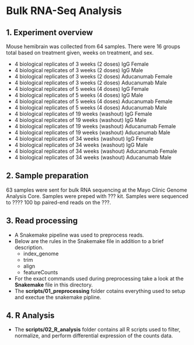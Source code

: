 # Bulk RNA-Seq Analysis
## 1. Experiment overview
Mouse hemibrain was collected from 64 samples. There were 16 groups total based on treatment given, weeks on treatment, and sex.
- 4 biological replicates of 3 weeks (2 doses) IgG Female
- 4 biological replicates of 3 weeks (2 doses) IgG Male
- 4 biological replicates of 3 weeks (2 doses) Aducanumab Female
- 4 biological replicates of 3 weeks (2 doses) Aducanumab Male
- 4 biological replicates of 5 weeks (4 doses) IgG Female
- 4 biological replicates of 5 weeks (4 doses) IgG Male
- 4 biological replicates of 5 weeks (4 doses) Aducanumab Female
- 4 biological replicates of 5 weeks (4 doses) Aducanumab Male
- 4 biological replicates of 19 weeks (washout) IgG Female
- 4 biological replicates of 19 weeks (washout) IgG Male
- 4 biological replicates of 19 weeks (washout) Aducanumab Female
- 4 biological replicates of 19 weeks (washout) Aducanumab Male
- 4 biological replicates of 34 weeks (washout) IgG Female
- 4 biological replicates of 34 weeks (washout) IgG Male
- 4 biological replicates of 34 weeks (washout) Aducanumab Female
- 4 biological replicates of 34 weeks (washout) Aducanumab Male
## 2. Sample preparation
63 samples were sent for bulk RNA sequencing at the Mayo Clinic Genome Analysis Core. Samples were preped with ??? kit. Samples were sequenced to ???? 100 bp paired-end reads on the  ???.
## 3. Read processing
- A Snakemake pipeline was used to preprocess reads.
- Below are the rules in the Snakemake file in addition to a brief description.
  - index_genome
  - trim
  - align
  - featureCounts
- For the exact commands used during preprocessing take a look at the **Snakemake** file in this directory. 
- The **scripts/01_preprocessing** folder cotains everything used to setup and exectue the snakemake pipline.
## 4. R Analysis
- The **scripts/02_R_analysis** folder contains all R scripts used to filter, normalize, and perform differential expression of the counts data.
